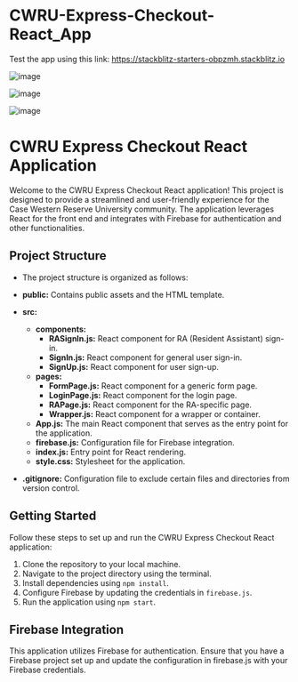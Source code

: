 
# CWRU-Express-Checkout-React_App

Test the app using this link:
https://stackblitz-starters-obpzmh.stackblitz.io


![image](https://github.com/bereket-tadesse/CWRU-Express-Checkout-React_App/assets/84309246/f48e226c-0c34-4022-bcb5-bcbd3c30115b)

![image](https://github.com/bereket-tadesse/CWRU-Express-Checkout-React_App/assets/84309246/602402fe-45e5-4f1e-84d2-0a95e8b3d240)

![image](https://github.com/bereket-tadesse/CWRU-Express-Checkout-React_App/assets/84309246/187745fe-0d90-4eed-8693-bec7b6995c4b)

# CWRU Express Checkout React Application
Welcome to the CWRU Express Checkout React application! This project is designed to provide a streamlined and user-friendly experience for the Case Western Reserve University community. The application leverages React for the front end and integrates with Firebase for authentication and other functionalities.

## Project Structure
- The project structure is organized as follows:

- **public:** Contains public assets and the HTML template.
- **src:**
  - **components:**
    - **RASignIn.js:** React component for RA (Resident Assistant) sign-in.
    - **SignIn.js:** React component for general user sign-in.
    - **SignUp.js:** React component for user sign-up.
  - **pages:**
    - **FormPage.js:** React component for a generic form page.
    - **LoginPage.js:** React component for the login page.
    - **RAPage.js:** React component for the RA-specific page.
    - **Wrapper.js:** React component for a wrapper or container.
  - **App.js:** The main React component that serves as the entry point for the application.
  - **firebase.js:** Configuration file for Firebase integration.
  - **index.js:** Entry point for React rendering.
  - **style.css:** Stylesheet for the application.
- **.gitignore:** Configuration file to exclude certain files and directories from version control.

## Getting Started

Follow these steps to set up and run the CWRU Express Checkout React application:

1. Clone the repository to your local machine.
2. Navigate to the project directory using the terminal.
3. Install dependencies using `npm install`.
4. Configure Firebase by updating the credentials in `firebase.js`.
5. Run the application using `npm start`.

## Firebase Integration
This application utilizes Firebase for authentication. Ensure that you have a Firebase project set up and update the configuration in firebase.js with your Firebase credentials.
